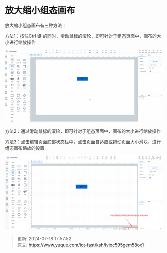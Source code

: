 # 放大缩小组态画布

<font style="color:rgb(51, 51, 51);">放大缩小组态画布有三种方法：</font>

<font style="color:rgb(51, 51, 51);">方法1：按住Ctrl 键 的同时，滑动鼠标的滚轮，即可针对于组态页面中，画布的大小进行缩放操作</font>

![1721296313798-9279c739-d5d9-4073-8b55-062229b6c793.gif](./img/adDX3DmPF4Pa3F6E/1721296313798-9279c739-d5d9-4073-8b55-062229b6c793-242643.gif)

<font style="color:rgb(51, 51, 51);">方法2：通过滑动鼠标的滚轮，即可针对于组态页面中，画布的大小进行缩放操作</font>

<font style="color:rgb(51, 51, 51);">方法3：点击编辑页面底部状态栏中，点击页面自适应或拖动页面大小滑块，进行组态画布缩放的设置</font>

![1721296588504-031d7b87-e450-40a4-b373-4c612f9c3a7a.png](./img/adDX3DmPF4Pa3F6E/1721296588504-031d7b87-e450-40a4-b373-4c612f9c3a7a-547264.png)



> 更新: 2024-07-18 17:57:52  
> 原文: <https://www.yuque.com/iot-fast/ksh/lvioc595gem58ox1>